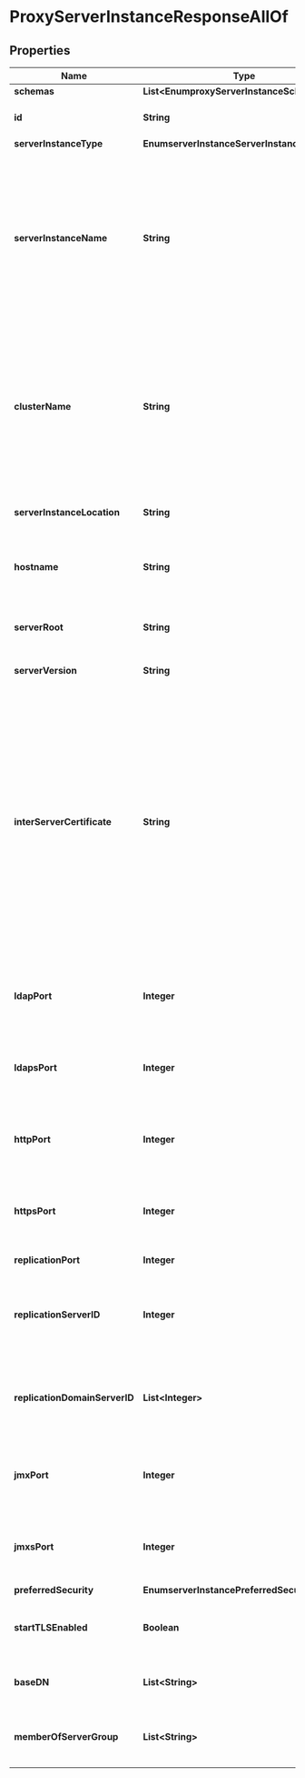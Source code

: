 

# ProxyServerInstanceResponseAllOf


## Properties

| Name | Type | Description | Notes |
|------------ | ------------- | ------------- | -------------|
|**schemas** | **List&lt;EnumproxyServerInstanceSchemaUrn&gt;** |  |  [optional] |
|**id** | **String** | Name of the Server Instance |  [optional] |
|**serverInstanceType** | **EnumserverInstanceServerInstanceTypeProp** |  |  [optional] |
|**serverInstanceName** | **String** | The name of this Server Instance. The instance name needs to be unique if this server will be part of a topology of servers that are connected to each other. Once set, it may not be changed. |  [optional] |
|**clusterName** | **String** | The name of the cluster to which this Server Instance belongs. Server instances within the same cluster will share the same cluster-wide configuration. |  [optional] |
|**serverInstanceLocation** | **String** | Specifies the location for the Server Instance. |  [optional] |
|**hostname** | **String** | The name of the host where this Server Instance is installed. |  [optional] |
|**serverRoot** | **String** | The file system path where this Server Instance is installed. |  [optional] |
|**serverVersion** | **String** | The version of the server. |  [optional] |
|**interServerCertificate** | **String** | The public component of the certificate used by this instance to protect inter-server communication and to perform server-specific encryption. This will generally be managed by the server and should only be altered by administrators under explicit direction from Ping Identity support personnel. |  [optional] |
|**ldapPort** | **Integer** | The TCP port on which this server is listening for LDAP connections. |  [optional] |
|**ldapsPort** | **Integer** | The TCP port on which this server is listening for LDAP secure connections. |  [optional] |
|**httpPort** | **Integer** | The TCP port on which this server is listening for HTTP connections. |  [optional] |
|**httpsPort** | **Integer** | The TCP port on which this server is listening for HTTPS connections. |  [optional] |
|**replicationPort** | **Integer** | The replication TCP port. |  [optional] |
|**replicationServerID** | **Integer** | Specifies a unique identifier for the replication server on this server instance. |  [optional] |
|**replicationDomainServerID** | **List&lt;Integer&gt;** | Specifies a unique identifier for the Directory Server within the replication domain. |  [optional] |
|**jmxPort** | **Integer** | The TCP port on which this server is listening for JMX connections. |  [optional] |
|**jmxsPort** | **Integer** | The TCP port on which this server is listening for JMX secure connections. |  [optional] |
|**preferredSecurity** | **EnumserverInstancePreferredSecurityProp** |  |  [optional] |
|**startTLSEnabled** | **Boolean** | Indicates whether StartTLS is enabled on this server. |  [optional] |
|**baseDN** | **List&lt;String&gt;** | The set of base DNs under the root DSE. |  [optional] |
|**memberOfServerGroup** | **List&lt;String&gt;** | The set of groups of which this server is a member. |  [optional] |



